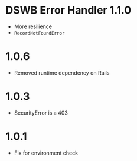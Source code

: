 # DSWB Error Handler 1.1.0

*   More resilience
*   `RecordNotFoundError`

# 1.0.6

*   Removed runtime dependency on Rails

# 1.0.3

*   SecurityError is a 403

# 1.0.1

*   Fix for environment check
